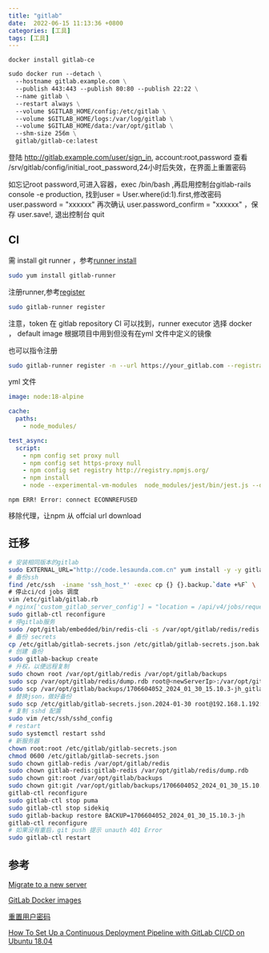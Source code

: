 ```yaml
---
title: "gitlab"
date:  2022-06-15 11:13:36 +0800
categories: [工具]
tags: [工具]
---
```


`docker install gitlab-ce`

```dockerfile
sudo docker run --detach \
  --hostname gitlab.example.com \
  --publish 443:443 --publish 80:80 --publish 22:22 \
  --name gitlab \
  --restart always \
  --volume $GITLAB_HOME/config:/etc/gitlab \
  --volume $GITLAB_HOME/logs:/var/log/gitlab \
  --volume $GITLAB_HOME/data:/var/opt/gitlab \
  --shm-size 256m \
  gitlab/gitlab-ce:latest
```

登陆 http://gitlab.example.com/user/sign_in, account:root,password 查看 /srv/gitlab/config/initial_root_password,24小时后失效，在界面上重置密码

如忘记root password,可进入容器，exec /bin/bash ,再启用控制台gitlab-rails console -e production, 找到user = User.where(id:1).first,修改密码user.password = "xxxxxx" 再次确认 user.password_confirm = "xxxxxx" ，保存 user.save!, 退出控制台 quit



##  CI

需 install git runner ，参考[runner install](https://docs.gitlab.com/runner/install/linux-repository.html)

```sh
sudo yum install gitlab-runner
```

注册runner,参考[register](https://docs.gitlab.com/runner/register/index.html#linux)

```sh
sudo gitlab-runner register
```

注意，token  在 gitlab repository CI 可以找到，runner executor 选择 docker ， default image 根据项目中用到但没有在yml 文件中定义的镜像

也可以指令注册

```sh
sudo gitlab-runner register -n --url https://your_gitlab.com --registration-token project_token --executor docker --description "Deployment Runner" --docker-image "docker:stable" --tag-list deployment --docker-privileged
```

yml 文件

```yml
image: node:18-alpine

cache:
  paths:
    - node_modules/

test_async:
  script:
    - npm config set proxy null
    - npm config set https-proxy null
    - npm config set registry http://registry.npmjs.org/
    - npm install
    - node --experimental-vm-modules  node_modules/jest/bin/jest.js --detectOpenHandles
```

`npm ERR! Error: connect ECONNREFUSED`

移除代理，让npm 从 offcial url download



## 迁移


```sh
# 安装相同版本的gitlab
sudo EXTERNAL_URL="http://code.lesaunda.com.cn" yum install -y -y gitlab-jh-15.10.3-jh.0.el7
# 备份ssh
find /etc/ssh  -iname 'ssh_host_*' -exec cp {} {}.backup.`date +%F` \
# 停止ci/cd jobs 调度
vim /etc/gitlab/gitlab.rb
# nginx['custom_gitlab_server_config'] = "location = /api/v4/jobs/request {\n    deny all;\n    return 503;\n  }\n"
sudo gitlab-ctl reconfigure
# 停gitlab服务
sudo /opt/gitlab/embedded/bin/redis-cli -s /var/opt/gitlab/redis/redis.socket save && sudo gitlab-ctl stop && sudo gitlab-ctl start postgresql && sudo gitlab-ctl start gitaly
# 备份 secrets
cp /etc/gitlab/gitlab-secrets.json /etc/gitlab/gitlab-secrets.json.bak
# 创建 备份
sudo gitlab-backup create
# 升权，以便远程复制
sudo chown root /var/opt/gitlab/redis /var/opt/gitlab/backups
sudo scp /var/opt/gitlab/redis/dump.rdb root@<newServerIp>:/var/opt/gitlab/redis
sudo scp /var/opt/gitlab/backups/1706604052_2024_01_30_15.10.3-jh_gitlab_backup.tar root@<newServerIp>:/var/opt/gitlab/backups
# 替换json，做好备份
sudo scp /etc/gitlab/gitlab-secrets.json.2024-01-30 root@192.168.1.192:/etc/gitlab/gitlab-secrets.json.2024-01-30
# 复制 sshd 配置
sudo vim /etc/ssh/sshd_config
# restart
sudo systemctl restart sshd
# 新服务器
chown root:root /etc/gitlab/gitlab-secrets.json
chmod 0600 /etc/gitlab/gitlab-secrets.json
sudo chown gitlab-redis /var/opt/gitlab/redis
sudo chown gitlab-redis:gitlab-redis /var/opt/gitlab/redis/dump.rdb
sudo chown git:root /var/opt/gitlab/backups
sudo chown git:git /var/opt/gitlab/backups/1706604052_2024_01_30_15.10.3-jh_gitlab_backup.tar
gitlab-ctl reconfigure
sudo gitlab-ctl stop puma
sudo gitlab-ctl stop sidekiq
sudo gitlab-backup restore BACKUP=1706604052_2024_01_30_15.10.3-jh
gitlab-ctl reconfigure
# 如果没有重启，git push 提示 unauth 401 Error
sudo gitlab-ctl restart
```

## 参考

[Migrate to a new server](https://docs.gitlab.com/ee/administration/backup_restore/#migrate-to-a-new-server)


[GitLab Docker images](https://docs.gitlab.com/ee/install/docker.html)

[重置用户密码](https://docs.gitlab.com/ee/security/reset_user_password.html#reset-the-root-password)

[How To Set Up a Continuous Deployment Pipeline with GitLab CI/CD on Ubuntu 18.04](https://www.digitalocean.com/community/tutorials/how-to-set-up-a-continuous-deployment-pipeline-with-gitlab-ci-cd-on-ubuntu-18-04)


